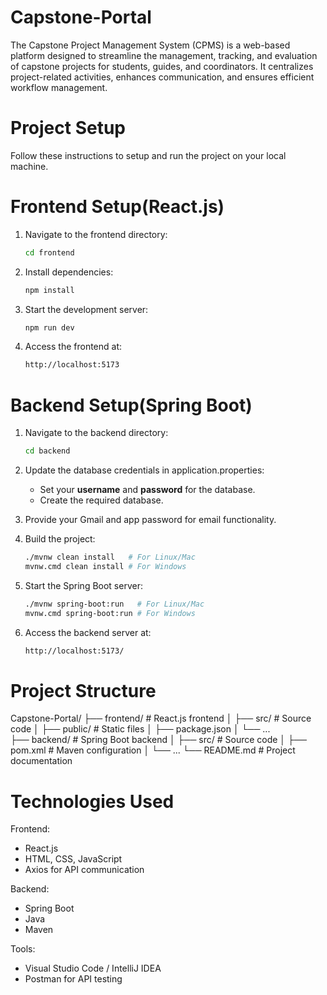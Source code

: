 # Capstone-Portal
The Capstone Project Management System (CPMS) is a web-based platform designed to streamline the management, tracking, and evaluation of capstone projects for students, guides, and coordinators. It centralizes project-related activities, enhances communication, and ensures efficient workflow management.

# Project Setup
Follow these instructions to setup and run the project on your local machine.

# Frontend Setup(React.js)
1. Navigate to the frontend directory:

    ```bash
    cd frontend
    ```

2. Install dependencies:

    ```bash
    npm install
    ```

3. Start the development server:

    ```bash
    npm run dev
    ```
4. Access the frontend at:

   ```bash
   http://localhost:5173
   ```
# Backend Setup(Spring Boot)
1. Navigate to the backend directory:

   ```bash
   cd backend
   ```

2. Update the database credentials in application.properties:
   - Set your **username** and **password** for the database.
   - Create the required database.

3. Provide your Gmail and app password for email functionality.

4. Build the project:

   ```bash
   ./mvnw clean install   # For Linux/Mac
   mvnw.cmd clean install # For Windows
   ```

5. Start the Spring Boot server:

   ```bash
   ./mvnw spring-boot:run   # For Linux/Mac
   mvnw.cmd spring-boot:run # For Windows
   ```

6. Access the backend server at:

   ```bash
   http://localhost:5173/
   ```

# Project Structure
Capstone-Portal/
├── frontend/       # React.js frontend
│   ├── src/        # Source code
│   ├── public/     # Static files
│   ├── package.json
│   └── ...         
├── backend/        # Spring Boot backend
│   ├── src/        # Source code
│   ├── pom.xml     # Maven configuration
│   └── ...
└── README.md       # Project documentation


# Technologies Used
Frontend:
- React.js
- HTML, CSS, JavaScript
- Axios for API communication
  
Backend:
- Spring Boot
- Java
- Maven
  
Tools:
- Visual Studio Code / IntelliJ IDEA
- Postman for API testing
